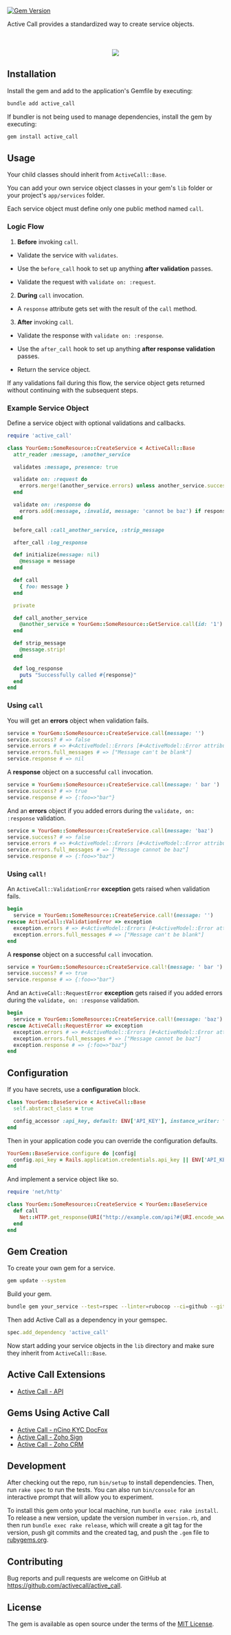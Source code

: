 [![Gem Version](https://badge.fury.io/rb/active_call.svg?icon=si%3Arubygems)](https://badge.fury.io/rb/active_call)

Active Call provides a standardized way to create service objects.

<div align="center" style="margin-top: 50px;">
  <a href="https://platform45.com?utm_source=github&utm_content=active_call">
    <picture>
      <img src="https://github.com/user-attachments/assets/19fd40df-2ce9-4f30-8120-d53f3fbf9f07">
    </picture>
  </a>
</div>

## Installation

Install the gem and add to the application's Gemfile by executing:

```bash
bundle add active_call
```

If bundler is not being used to manage dependencies, install the gem by executing:

```bash
gem install active_call
```

## Usage

Your child classes should inherit from `ActiveCall::Base`.

You can add your own service object classes in your gem's `lib` folder or your project's `app/services` folder.

Each service object must define only one public method named `call`.

### Logic Flow

1. **Before** invoking `call`.

  - Validate the service with `validates`.

  - Use the `before_call` hook to set up anything **after validation** passes.

  - Validate the request with `validate on: :request`.

2. **During** `call` invocation.

  - A `response` attribute gets set with the result of the `call` method.

3. **After** invoking `call`.

  - Validate the response with `validate on: :response`.

  - Use the `after_call` hook to set up anything **after response validation** passes.

  - Return the service object.

If any validations fail during this flow, the service object gets returned without continuing with the subsequent steps.

### Example Service Object

Define a service object with optional validations and callbacks.

```ruby
require 'active_call'

class YourGem::SomeResource::CreateService < ActiveCall::Base
  attr_reader :message, :another_service

  validates :message, presence: true

  validate on: :request do
    errors.merge!(another_service.errors) unless another_service.success?
  end

  validate on: :response do
    errors.add(:message, :invalid, message: 'cannot be baz') if response[:foo] == 'baz'
  end

  before_call :call_another_service, :strip_message

  after_call :log_response

  def initialize(message: nil)
    @message = message
  end

  def call
    { foo: message }
  end

  private

  def call_another_service
    @another_service = YourGem::SomeResource::GetService.call(id: '1')
  end

  def strip_message
    @message.strip!
  end

  def log_response
    puts "Successfully called #{response}"
  end
end
```

### Using `call`

You will get an **errors** object when validation fails.

```ruby
service = YourGem::SomeResource::CreateService.call(message: '')
service.success? # => false
service.errors # => #<ActiveModel::Errors [#<ActiveModel::Error attribute=message, type=blank, options={}>]>
service.errors.full_messages # => ["Message can't be blank"]
service.response # => nil
```

A **response** object on a successful `call` invocation.

```ruby
service = YourGem::SomeResource::CreateService.call(message: ' bar ')
service.success? # => true
service.response # => {:foo=>"bar"}
```

And an **errors** object if you added errors during the `validate, on: :response` validation.

```ruby
service = YourGem::SomeResource::CreateService.call(message: 'baz')
service.success? # => false
service.errors # => #<ActiveModel::Errors [#<ActiveModel::Error attribute=message, type=invalid, options={:message=>"cannot be baz"}>]>
service.errors.full_messages # => ["Message cannot be baz"]
service.response # => {:foo=>"baz"}
```

### Using `call!`

An `ActiveCall::ValidationError` **exception** gets raised when validation fails.

```ruby
begin
  service = YourGem::SomeResource::CreateService.call!(message: '')
rescue ActiveCall::ValidationError => exception
  exception.errors # => #<ActiveModel::Errors [#<ActiveModel::Error attribute=message, type=blank, options={}>]>
  exception.errors.full_messages # => ["Message can't be blank"]
end
```

A **response** object on a successful `call` invocation.

```ruby
service = YourGem::SomeResource::CreateService.call!(message: ' bar ')
service.success? # => true
service.response # => {:foo=>"bar"}
```

And an `ActiveCall::RequestError` **exception** gets raised if you added errors during the `validate, on: :response` validation.

```ruby
begin
  service = YourGem::SomeResource::CreateService.call!(message: 'baz')
rescue ActiveCall::RequestError => exception
  exception.errors # => #<ActiveModel::Errors [#<ActiveModel::Error attribute=message, type=invalid, options={:message=>"cannot be baz"}>]>
  exception.errors.full_messages # => ["Message cannot be baz"]
  exception.response # => {:foo=>"baz"}
end
```

## Configuration

If you have secrets, use a **configuration** block.

```ruby
class YourGem::BaseService < ActiveCall::Base
  self.abstract_class = true

  config_accessor :api_key, default: ENV['API_KEY'], instance_writer: false
end
```

Then in your application code you can override the configuration defaults.

```ruby
YourGem::BaseService.configure do |config|
  config.api_key = Rails.application.credentials.api_key || ENV['API_KEY']
end
```

And implement a service object like so.

```ruby
require 'net/http'

class YourGem::SomeResource::CreateService < YourGem::BaseService
  def call
    Net::HTTP.get_response(URI("http://example.com/api?#{URI.encode_www_form(api_key: api_key)}"))
  end
end
```

## Gem Creation

To create your own gem for a service.

```bash
gem update --system
```

Build your gem.

```bash
bundle gem your_service --test=rspec --linter=rubocop --ci=github --github-username=<your_profile_name> --git --changelog --mit
```

Then add Active Call as a dependency in your gemspec.

```ruby
spec.add_dependency 'active_call'
```

Now start adding your service objects in the `lib` directory and make sure they inherit from `ActiveCall::Base`.

## Active Call Extensions

- [Active Call - API](https://rubygems.org/gems/active_call-api)

## Gems Using Active Call

- [Active Call - nCino KYC DocFox](https://rubygems.org/gems/active_call-doc_fox)
- [Active Call - Zoho Sign](https://rubygems.org/gems/active_call-zoho_sign)
- [Active Call - Zoho CRM](https://rubygems.org/gems/active_call-zoho_crm)

## Development

After checking out the repo, run `bin/setup` to install dependencies. Then, run `rake spec` to run the tests. You can also run `bin/console` for an interactive prompt that will allow you to experiment.

To install this gem onto your local machine, run `bundle exec rake install`. To release a new version, update the version number in `version.rb`, and then run `bundle exec rake release`, which will create a git tag for the version, push git commits and the created tag, and push the `.gem` file to [rubygems.org](https://rubygems.org).

## Contributing

Bug reports and pull requests are welcome on GitHub at https://github.com/activecall/active_call.

## License

The gem is available as open source under the terms of the [MIT License](https://opensource.org/licenses/MIT).
